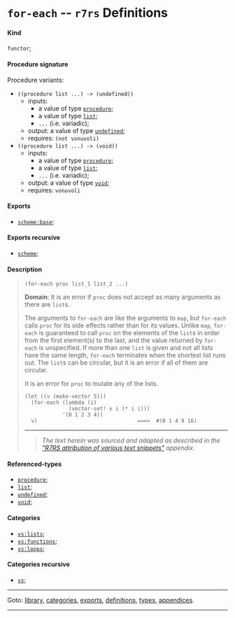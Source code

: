 

<a id='definition__r7rs__for-each'></a>

# `for-each` -- `r7rs` Definitions


<a id='definition__r7rs__for-each__kind'></a>

#### Kind

`functor`;


<a id='definition__r7rs__for-each__procedure-signature'></a>

#### Procedure signature

Procedure variants:
 * `((procedure list ...) -> (undefined))`
   * inputs:
     * a value of type [`procedure`](../../r7rs/types/procedure.md#type__r7rs__procedure);
     * a value of type [`list`](../../r7rs/types/list.md#type__r7rs__list);
     * `...` (i.e. variadic);
   * output: a value of type [`undefined`](../../r7rs/types/undefined.md#type__r7rs__undefined);
   * requires: `(not vonuvoli)`
 * `((procedure list ...) -> (void))`
   * inputs:
     * a value of type [`procedure`](../../r7rs/types/procedure.md#type__r7rs__procedure);
     * a value of type [`list`](../../r7rs/types/list.md#type__r7rs__list);
     * `...` (i.e. variadic);
   * output: a value of type [`void`](../../r7rs/types/void.md#type__r7rs__void);
   * requires: `vonuvoli`


<a id='definition__r7rs__for-each__exports'></a>

#### Exports

 * [`scheme:base`](../../r7rs/exports/scheme_3a_base.md#export__r7rs__scheme_3a_base);


<a id='definition__r7rs__for-each__exports-recursive'></a>

#### Exports recursive

 * [`scheme`](../../r7rs/exports/scheme.md#export__r7rs__scheme);


<a id='definition__r7rs__for-each__description'></a>

#### Description

> ````
> (for-each proc list_1 list_2 ...)
> ````
> 
> 
> **Domain**:  It is an error if `proc` does not
> accept as many arguments as there are `list`s.
> 
> The arguments to `for-each` are like the arguments to `map`, but
> `for-each` calls `proc` for its side effects rather than for its
> values.  Unlike `map`, `for-each` is guaranteed to call `proc` on
> the elements of the `list`s in order from the first element(s) to the
> last, and the value returned by `for-each` is unspecified.
> If more than one `list` is given and not all lists have the same length,
> `for-each` terminates when the shortest list runs out.
> The `list`s can be circular, but it is an error if all of them are circular.
> 
> It is an error for `proc` to mutate any of the lists.
> 
> ````
> (let ((v (make-vector 5)))
>   (for-each (lambda (i)
>               (vector-set! v i (* i i)))
>             '(0 1 2 3 4))
>   v)                                ===>  #(0 1 4 9 16)
> ````
> 
> 
> ----
> > *The text herein was sourced and adapted as described in the ["R7RS attribution of various text snippets"](../../r7rs/appendices/attribution.md#appendix__r7rs__attribution) appendix.*


<a id='definition__r7rs__for-each__referenced-types'></a>

#### Referenced-types

 * [`procedure`](../../r7rs/types/procedure.md#type__r7rs__procedure);
 * [`list`](../../r7rs/types/list.md#type__r7rs__list);
 * [`undefined`](../../r7rs/types/undefined.md#type__r7rs__undefined);
 * [`void`](../../r7rs/types/void.md#type__r7rs__void);


<a id='definition__r7rs__for-each__categories'></a>

#### Categories

 * [`vs:lists`](../../r7rs/categories/vs_3a_lists.md#category__r7rs__vs_3a_lists);
 * [`vs:functions`](../../r7rs/categories/vs_3a_functions.md#category__r7rs__vs_3a_functions);
 * [`vs:loops`](../../r7rs/categories/vs_3a_loops.md#category__r7rs__vs_3a_loops);


<a id='definition__r7rs__for-each__categories-recursive'></a>

#### Categories recursive

 * [`vs`](../../r7rs/categories/vs.md#category__r7rs__vs);

----

Goto: [library](../../r7rs/_index.md#library__r7rs), [categories](../../r7rs/categories/_index.md#toc__r7rs__categories), [exports](../../r7rs/exports/_index.md#toc__r7rs__exports), [definitions](../../r7rs/definitions/_index.md#toc__r7rs__definitions), [types](../../r7rs/types/_index.md#toc__r7rs__types), [appendices](../../r7rs/appendices/_index.md#toc__r7rs__appendices).

----

